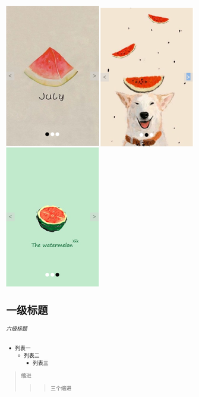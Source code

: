 ![图片1没显示吗？](/readme-pics/1.png)
![图片2没显示吗？](/readme-pics/2.png)
![图片3没显示吗？](/readme-pics/3.png)<br>
# 一级标题
###### 六级标题
* 列表一 
    * 列表二              
        * 列表三  
> 缩进
>>> 三个缩进

